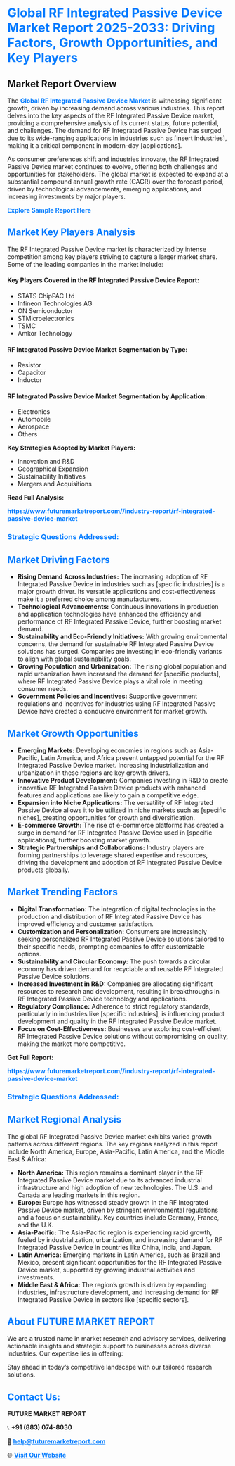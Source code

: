 <h1 style="color: #007BFF;">Global RF Integrated Passive Device Market Report 2025-2033: Driving Factors, Growth Opportunities, and Key Players</h1>

<section id="overview">
<h2>Market Report Overview</h2>
<p>The <a href="https://www.futuremarketreport.com//industry-report/rf-integrated-passive-device-market" style="color: #007BFF; text-decoration: none;"><strong>Global RF Integrated Passive Device Market</strong></a> is witnessing significant growth, driven by increasing demand across various industries. This report delves into the key aspects of the RF Integrated Passive Device market, providing a comprehensive analysis of its current status, future potential, and challenges. The demand for RF Integrated Passive Device has surged due to its wide-ranging applications in industries such as [insert industries], making it a critical component in modern-day [applications].</p>
<p>As consumer preferences shift and industries innovate, the RF Integrated Passive Device market continues to evolve, offering both challenges and opportunities for stakeholders. The global market is expected to expand at a substantial compound annual growth rate (CAGR) over the forecast period, driven by technological advancements, emerging applications, and increasing investments by major players.</p>
</section>

<section id="overview">
<p><a href="https://www.futuremarketreport.com//request-sample/reportId=76183" style="color: #007BFF; text-decoration: none;"><strong>Explore Sample Report Here</strong></a></p>
</section>

<section id="key-players">
<h2 style="color: #007BFF;">Market Key Players Analysis</h2>
<p>The RF Integrated Passive Device market is characterized by intense competition among key players striving to capture a larger market share. Some of the leading companies in the market include:</p>
<h4>Key Players Covered in the RF Integrated Passive Device Report:</h4>
<ul><li>STATS ChipPAC Ltd</li><li>Infineon Technologies AG</li><li>ON Semiconductor</li><li>STMicroelectronics</li><li>TSMC</li><li>Amkor Technology</li></ul>
<h4>RF Integrated Passive Device Market Segmentation by Type:</h4>
<ul><li>Resistor</li><li>Capacitor</li><li>Inductor</li></ul>

<h4>RF Integrated Passive Device Market Segmentation by Application:</h4>
<ul><li>Electronics</li><li>Automobile</li><li>Aerospace</li><li>Others</li></ul>
<p><strong>Key Strategies Adopted by Market Players:</strong></p>
<ul>
<li>Innovation and R&D</li>
<li>Geographical Expansion</li>
<li>Sustainability Initiatives</li>
<li>Mergers and Acquisitions</li>
</ul>
</section>

<section>
<p><strong>Read Full Analysis: </strong></p><a href="https://www.futuremarketreport.com//industry-report/rf-integrated-passive-device-market" style="color: #007BFF; text-decoration: none;"><strong>https://www.futuremarketreport.com//industry-report/rf-integrated-passive-device-market</strong></a>
<h3 style="color: #007BFF;">Strategic Questions Addressed:</h3>
</section>

<section id="driving-factors">
<h2 style="color: #007BFF;">Market Driving Factors</h2>
<ul>
<li><strong>Rising Demand Across Industries:</strong> The increasing adoption of RF Integrated Passive Device in industries such as [specific industries] is a major growth driver. Its versatile applications and cost-effectiveness make it a preferred choice among manufacturers.</li>
<li><strong>Technological Advancements:</strong> Continuous innovations in production and application technologies have enhanced the efficiency and performance of RF Integrated Passive Device, further boosting market demand.</li>
<li><strong>Sustainability and Eco-Friendly Initiatives:</strong> With growing environmental concerns, the demand for sustainable RF Integrated Passive Device solutions has surged. Companies are investing in eco-friendly variants to align with global sustainability goals.</li>
<li><strong>Growing Population and Urbanization:</strong> The rising global population and rapid urbanization have increased the demand for [specific products], where RF Integrated Passive Device plays a vital role in meeting consumer needs.</li>
<li><strong>Government Policies and Incentives:</strong> Supportive government regulations and incentives for industries using RF Integrated Passive Device have created a conducive environment for market growth.</li>
</ul>
</section>

<section id="growth-opportunities">
<h2 style="color: #007BFF;">Market Growth Opportunities</h2>
<ul>
<li><strong>Emerging Markets:</strong> Developing economies in regions such as Asia-Pacific, Latin America, and Africa present untapped potential for the RF Integrated Passive Device market. Increasing industrialization and urbanization in these regions are key growth drivers.</li>
<li><strong>Innovative Product Development:</strong> Companies investing in R&D to create innovative RF Integrated Passive Device products with enhanced features and applications are likely to gain a competitive edge.</li>
<li><strong>Expansion into Niche Applications:</strong> The versatility of RF Integrated Passive Device allows it to be utilized in niche markets such as [specific niches], creating opportunities for growth and diversification.</li>
<li><strong>E-commerce Growth:</strong> The rise of e-commerce platforms has created a surge in demand for RF Integrated Passive Device used in [specific applications], further boosting market growth.</li>
<li><strong>Strategic Partnerships and Collaborations:</strong> Industry players are forming partnerships to leverage shared expertise and resources, driving the development and adoption of RF Integrated Passive Device products globally.</li>
</ul>
</section>

<section id="trending-factors">
<h2 style="color: #007BFF;">Market Trending Factors</h2>
<ul>
<li><strong>Digital Transformation:</strong> The integration of digital technologies in the production and distribution of RF Integrated Passive Device has improved efficiency and customer satisfaction.</li>
<li><strong>Customization and Personalization:</strong> Consumers are increasingly seeking personalized RF Integrated Passive Device solutions tailored to their specific needs, prompting companies to offer customizable options.</li>
<li><strong>Sustainability and Circular Economy:</strong> The push towards a circular economy has driven demand for recyclable and reusable RF Integrated Passive Device solutions.</li>
<li><strong>Increased Investment in R&D:</strong> Companies are allocating significant resources to research and development, resulting in breakthroughs in RF Integrated Passive Device technology and applications.</li>
<li><strong>Regulatory Compliance:</strong> Adherence to strict regulatory standards, particularly in industries like [specific industries], is influencing product development and quality in the RF Integrated Passive Device market.</li>
<li><strong>Focus on Cost-Effectiveness:</strong> Businesses are exploring cost-efficient RF Integrated Passive Device solutions without compromising on quality, making the market more competitive.</li>
</ul>
</section>

<section>
<p><strong>Get Full Report: </strong></p><a href="https://www.futuremarketreport.com//industry-report/rf-integrated-passive-device-market" style="color: #007BFF; text-decoration: none;"><strong>https://www.futuremarketreport.com//industry-report/rf-integrated-passive-device-market</strong></a>
<h3 style="color: #007BFF;">Strategic Questions Addressed:</h3>
</section>


<section id="regional-analysis">
<h2 style="color: #007BFF;">Market Regional Analysis</h2>
<p>The global RF Integrated Passive Device market exhibits varied growth patterns across different regions. The key regions analyzed in this report include North America, Europe, Asia-Pacific, Latin America, and the Middle East & Africa:</p>
<ul>
<li><strong>North America:</strong> This region remains a dominant player in the RF Integrated Passive Device market due to its advanced industrial infrastructure and high adoption of new technologies. The U.S. and Canada are leading markets in this region.</li>
<li><strong>Europe:</strong> Europe has witnessed steady growth in the RF Integrated Passive Device market, driven by stringent environmental regulations and a focus on sustainability. Key countries include Germany, France, and the U.K.</li>
<li><strong>Asia-Pacific:</strong> The Asia-Pacific region is experiencing rapid growth, fueled by industrialization, urbanization, and increasing demand for RF Integrated Passive Device in countries like China, India, and Japan.</li>
<li><strong>Latin America:</strong> Emerging markets in Latin America, such as Brazil and Mexico, present significant opportunities for the RF Integrated Passive Device market, supported by growing industrial activities and investments.</li>
<li><strong>Middle East & Africa:</strong> The region’s growth is driven by expanding industries, infrastructure development, and increasing demand for RF Integrated Passive Device in sectors like [specific sectors].</li>
</ul>
</section>

<footer>
<h2 style="color: #007BFF;">About FUTURE MARKET REPORT</h2>
<p>We are a trusted name in market research and advisory services, delivering actionable insights and strategic support to businesses across diverse industries. Our expertise lies in offering:</p>

<p>Stay ahead in today’s competitive landscape with our tailored research solutions.</p>

<h2 style="color: #007BFF;">Contact Us:</h2>
<p><strong>FUTURE MARKET REPORT</strong></p>
<p>📞 <strong>+91 (883) 074-8030</strong></p>
<p>📧 <strong><a href="mailto:help@futuremarketreport.com" style="color: #007BFF;">help@futuremarketreport.com</a></strong></p>
<p>🌐 <strong><a href="https://www.futuremarketreport.com/" style="color: #007BFF;">Visit Our Website</a></strong></p>
</footer>